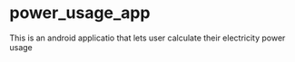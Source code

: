 # power_usage_app
This is an android applicatio that lets user calculate their electricity power usage
